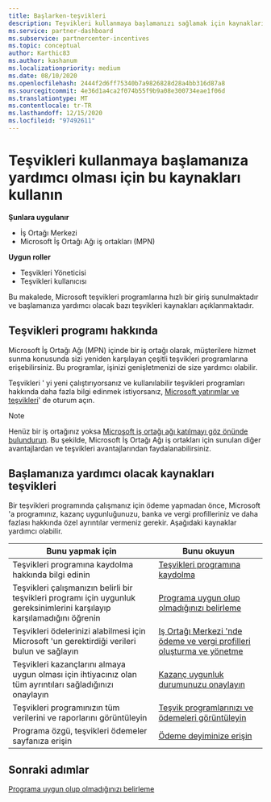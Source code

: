 ```yaml
---
title: Başlarken-teşvikleri
description: Teşvikleri kullanmaya başlamanızı sağlamak için kaynakları bulun. Adımlar, uygunluk gereksinimlerini karşıladığını ve banka, vergi ve ödeme ayrıntılarını göndermenizi içerir.
ms.service: partner-dashboard
ms.subservice: partnercenter-incentives
ms.topic: conceptual
author: Karthic83
ms.author: kashanum
ms.localizationpriority: medium
ms.date: 08/10/2020
ms.openlocfilehash: 2444f2d6ff75340b7a9826828d28a4bb316d87a8
ms.sourcegitcommit: 4e36d1a4ca2f074b55f9b9a08e300734eae1f06d
ms.translationtype: MT
ms.contentlocale: tr-TR
ms.lasthandoff: 12/15/2020
ms.locfileid: "97492611"
---
```

# <a name="use-these-resources-to-help-you-get-started-with-incentives"></a>Teşvikleri kullanmaya başlamanıza yardımcı olması için bu kaynakları kullanın

**Şunlara uygulanır**

- İş Ortağı Merkezi
- Microsoft İş Ortağı Ağı iş ortakları (MPN)

**Uygun roller**

- Teşvikleri Yöneticisi
- Teşvikleri kullanıcısı

Bu makalede, Microsoft teşvikleri programlarına hızlı bir giriş sunulmaktadır ve başlamanıza yardımcı olacak bazı teşvikleri kaynakları açıklanmaktadır.

## <a name="about-the-incentives-program"></a>Teşvikleri programı hakkında

Microsoft İş Ortağı Ağı (MPN) içinde bir iş ortağı olarak, müşterilere hizmet sunma konusunda sizi yeniden karşılayan çeşitli teşvikleri programlarına erişebilirsiniz. Bu programlar, işinizi genişletmenizi de size yardımcı olabilir.

Teşvikleri ' yi yeni çalıştırıyorsanız ve kullanılabilir teşvikleri programları hakkında daha fazla bilgi edinmek istiyorsanız, [Microsoft yatırımlar ve teşvikleri](https://partner.microsoft.com/membership/partner-incentives)' de oturum açın.

> [!NOTE]
> Henüz bir iş ortağınız yoksa [Microsoft iş ortağı ağı katılmayı göz önünde bulundurun](https://partner.microsoft.com/membership). Bu şekilde, Microsoft İş Ortağı Ağı iş ortakları için sunulan diğer avantajlardan ve teşvikleri avantajlarından faydalanabilirsiniz.  

## <a name="incentives-resources-to-help-you-get-started"></a>Başlamanıza yardımcı olacak kaynakları teşvikleri

Bir teşvikleri programında çalışmanız için ödeme yapmadan önce, Microsoft 'a programınız, kazanç uygunluğunuzu, banka ve vergi profilleriniz ve daha fazlası hakkında özel ayrıntılar vermeniz gerekir. Aşağıdaki kaynaklar yardımcı olabilir.

|  **Bunu yapmak için**  |  **Bunu okuyun**  |
|--------------|-----------|
| Teşvikleri programına kaydolma hakkında bilgi edinin | [Teşvikleri programına kaydolma](incentives-enroll.md)  |
| Teşvikleri çalışmanızın belirli bir teşvikleri programı için uygunluk gereksinimlerini karşılayıp karşılamadığını öğrenin | [Programa uygun olup olmadığınızı belirleme](incentives-determined-your-program-eligibility.md)  |
| Teşvikleri ödelerinizi alabilmesi için Microsoft 'un gerektirdiği verileri bulun ve sağlayın | [Iş Ortağı Merkezi 'nde ödeme ve vergi profilleri oluşturma ve yönetme](incentives-create-and-manage-your-payout-and-tax-profiles.md)  |
| Teşvikleri kazançlarını almaya uygun olması için ihtiyacınız olan tüm ayrıntıları sağladığınızı onaylayın | [Kazanç uygunluk durumunuzu onaylayın](incentives-confirm-your-earnings-eligibility.md)  |
| Teşvikleri programınızın tüm verilerini ve raporlarını görüntüleyin | [Teşvik programlarınızı ve ödemeleri görüntüleyin](understand-incentive-payouts.md)  |
| Programa özgü, teşvikleri ödemeler sayfanıza erişin | [Ödeme deyiminize erişin](payout-statement.md)  |

## <a name="next-steps"></a>Sonraki adımlar

[Programa uygun olup olmadığınızı belirleme](incentives-determined-your-program-eligibility.md)